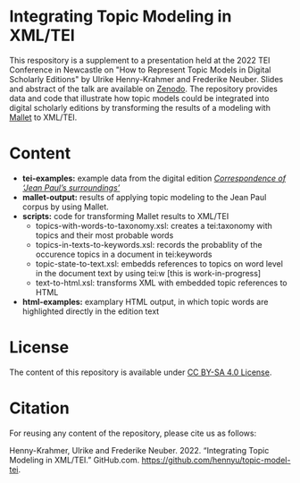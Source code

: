 # Integrating Topic Modeling in XML/TEI

This respository is a supplement to a presentation held at the 2022 TEI Conference in Newcastle on "How to Represent Topic Models in Digital Scholarly Editions" by Ulrike Henny-Krahmer and Frederike Neuber. Slides and abstract of the talk are available on [Zenodo](https://zenodo.org/record/7043204). The repository provides data and code that illustrate how topic models could be integrated into digital scholarly editions by transforming the results of a modeling with [Mallet](https://mallet.cs.umass.edu/diagnostics.php) to XML/TEI. 

# Content

* **tei-examples:** example data from the digital edition [_Correspondence of ‘Jean Paul’s surroundings’_ ](zenodo.org/record/6322839)
* **mallet-output:** results of applying topic modeling to the Jean Paul corpus by using Mallet.
* **scripts:** code for transforming Mallet results to XML/TEI
  * topics-with-words-to-taxonomy.xsl: creates a tei:taxonomy with topics and their most probable words
  * topics-in-texts-to-keywords.xsl: records the probablity of the occurence topics in a document in tei:keywords
  * topic-state-to-text.xsl: embedds references to topics on word level in the document text by using tei:w \[this is work-in-progress\]
  * text-to-html.xsl: transforms XML with embedded topic references to HTML 
* **html-examples:** examplary HTML output, in which topic words are highlighted directly in the edition text

# License

The content of this repository is available under [CC BY-SA 4.0 License](https://creativecommons.org/licenses/by-sa/4.0/deed.de).

# Citation

For reusing any content of the repository, please cite us as follows: 

Henny-Krahmer, Ulrike and Frederike Neuber. 2022. “Integrating Topic Modeling in XML/TEI.” GitHub.com. https://github.com/hennyu/topic-model-tei.